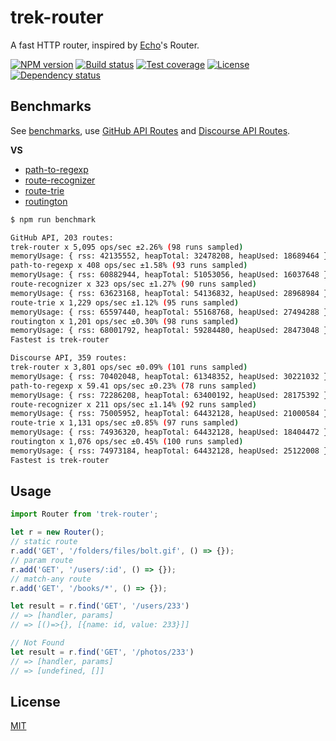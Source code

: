 # trek-router

A fast HTTP router, inspired by [Echo](https://github.com/labstack/echo)'s Router.

  [![NPM version][npm-img]][npm-url]
  [![Build status][travis-img]][travis-url]
  [![Test coverage][coveralls-img]][coveralls-url]
  [![License][license-img]][license-url]
  [![Dependency status][david-img]][david-url]


## Benchmarks

See [benchmarks](benchmarks), use [GitHub API Routes][] and [Discourse API Routes][].

**VS**

* [path-to-regexp][]
* [route-recognizer][]
* [route-trie][]
* [routington][]

```bash
$ npm run benchmark

GitHub API, 203 routes:
trek-router x 5,095 ops/sec ±2.26% (98 runs sampled)
memoryUsage: { rss: 42135552, heapTotal: 32478208, heapUsed: 18689464 }
path-to-regexp x 408 ops/sec ±1.58% (93 runs sampled)
memoryUsage: { rss: 60882944, heapTotal: 51053056, heapUsed: 16037648 }
route-recognizer x 323 ops/sec ±1.27% (90 runs sampled)
memoryUsage: { rss: 63623168, heapTotal: 54136832, heapUsed: 28968984 }
route-trie x 1,229 ops/sec ±1.12% (95 runs sampled)
memoryUsage: { rss: 65597440, heapTotal: 55168768, heapUsed: 27494288 }
routington x 1,201 ops/sec ±0.30% (98 runs sampled)
memoryUsage: { rss: 68001792, heapTotal: 59284480, heapUsed: 28473048 }
Fastest is trek-router

Discourse API, 359 routes:
trek-router x 3,801 ops/sec ±0.09% (101 runs sampled)
memoryUsage: { rss: 70402048, heapTotal: 61348352, heapUsed: 30221032 }
path-to-regexp x 59.41 ops/sec ±0.23% (78 runs sampled)
memoryUsage: { rss: 72286208, heapTotal: 63400192, heapUsed: 28175392 }
route-recognizer x 211 ops/sec ±1.14% (92 runs sampled)
memoryUsage: { rss: 75005952, heapTotal: 64432128, heapUsed: 21000584 }
route-trie x 1,131 ops/sec ±0.85% (97 runs sampled)
memoryUsage: { rss: 74936320, heapTotal: 64432128, heapUsed: 18404472 }
routington x 1,076 ops/sec ±0.45% (100 runs sampled)
memoryUsage: { rss: 74973184, heapTotal: 64432128, heapUsed: 25122008 }
Fastest is trek-router
```

## Usage

```js
import Router from 'trek-router';

let r = new Router();
// static route
r.add('GET', '/folders/files/bolt.gif', () => {});
// param route
r.add('GET', '/users/:id', () => {});
// match-any route
r.add('GET', '/books/*', () => {});

let result = r.find('GET', '/users/233')
// => [handler, params]
// => [()=>{}, [{name: id, value: 233}]]

// Not Found
let result = r.find('GET', '/photos/233')
// => [handler, params]
// => [undefined, []]
```

## License

  [MIT](LICENSE)

[path-to-regexp]: https://github.com/pillarjs/path-to-regexp
[route-recognizer]: https://github.com/tildeio/route-recognizer
[route-trie]: https://github.com/zensh/route-trie
[routington]: https://github.com/pillarjs/routington

[GitHub API Routes]: test/fixtures/github-api.js
[Discourse API Routes]: test/fixtures/discourse-api.js

[npm-img]: https://img.shields.io/npm/v/trek-router.svg?style=flat-square
[npm-url]: https://npmjs.org/package/trek-router
[travis-img]: https://img.shields.io/travis/trekjs/router.svg?style=flat-square
[travis-url]: https://travis-ci.org/trekjs/router
[coveralls-img]: https://img.shields.io/coveralls/trekjs/router.svg?style=flat-square
[coveralls-url]: https://coveralls.io/r/trekjs/router
[license-img]: https://img.shields.io/badge/license-MIT-green.svg?style=flat-square
[license-url]: LICENSE
[david-img]: https://img.shields.io/david/trekjs/router.svg?style=flat-square
[david-url]: https://david-dm.org/trekjs/router
